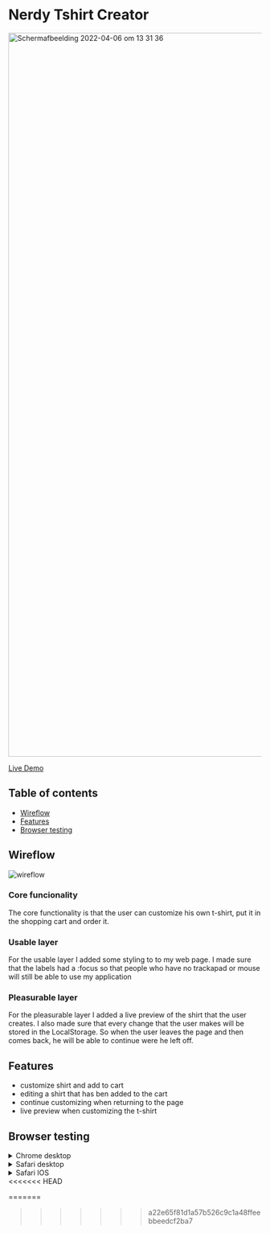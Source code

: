 # Nerdy Tshirt Creator
<img width="1440" alt="Schermafbeelding 2022-04-06 om 13 31 36" src="https://user-images.githubusercontent.com/66092262/161965477-8ef3d615-0799-40a2-8921-a74db0163783.png">

[Live Demo](https://nerdy-shirt.herokuapp.com/)

## Table of contents
* [Wireflow]()
* [Features]()
* [Browser testing]()

## Wireflow
![wireflow](https://user-images.githubusercontent.com/66092262/161967779-ef70a805-ee89-4694-9262-4daf2db7bad9.png)

### Core funcionality
The core functionality is that the user can customize his own t-shirt, put it in the shopping cart and order it.

### Usable layer
For the usable layer I added some styling to to my web page. I made sure that the labels had a :focus so that people who have no trackapad or mouse will still be able to use my application

### Pleasurable layer
For the pleasurable layer I added a live preview of the shirt that the user creates. I also made sure that every change that the user makes will be stored in the LocalStorage. So when the user leaves the page and then comes back, he will be able to continue were he left off.

## Features
* customize shirt and add to cart
* editing a shirt that has ben added to the cart
* continue customizing when returning to the page
* live preview when customizing the t-shirt

## Browser testing
<details>
  <summary>Chrome desktop</summary>
  <ul>
    <li>Turning off javascript: user is still able to send customize a shirt but won't have a live preview. The user also won't be able to continue the form where the user left off. When the user added the product to the cart, the user will still be able to edit the shirt afterwards.</li>
    <li>No mouse/trackpad: user can navigate with tab. :focus state works for input and labels. Labels also have a :checked state. This means that the user is still able to use the application when mouse/trackpad is not available.</li>
  </ul>
</details>
<details>
  <summary>Safari desktop</summary>
  <ul>
    <li>Turning off javascript: user is still able to send customize a shirt but won't have a live preview. The user also won't be able to continue the form where the user left off. When the user added the product to the cart, the user will still be able to edit the shirt afterwards.</li>
    <li>No mouse/trackpad: safari doesn't have tab as a default preference. This means that the user has to change some preferences to still be able to use the application when there is no mouse/trackpad available.</li>
  </ul>
</details>
<details>
  <summary>Safari IOS</summary>
  <ul>
    <li>Turning off javascript: user is still able to send customize a shirt but won't have a live preview. The user also won't be able to continue the form where the user left off. When the user added the product to the cart, the user will still be able to edit the shirt afterwards.</li>
  </ul>
</details>
<<<<<<< HEAD

=======
>>>>>>> a22e65f81d1a57b526c9c1a48ffeebbeedcf2ba7
